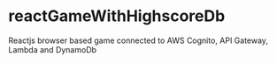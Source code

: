 # reactGameWithHighscoreDb
Reactjs browser based game connected to AWS Cognito, API Gateway, Lambda and DynamoDb

